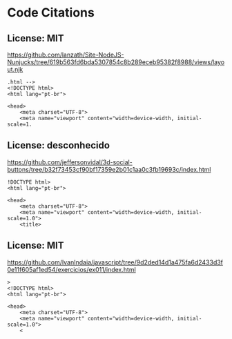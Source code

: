 # Code Citations

## License: MIT
https://github.com/lanzath/Site-NodeJS-Nunjucks/tree/619b563fd6bda5307854c8b289eceb95382f8988/views/layout.njk

```
.html -->
<!DOCTYPE html>
<html lang="pt-br">

<head>
    <meta charset="UTF-8">
    <meta name="viewport" content="width=device-width, initial-scale=1.
```


## License: desconhecido
https://github.com/jeffersonvidal/3d-social-buttons/tree/b32f73453cf90bf17359e2b01c1aa0c3fb19693c/index.html

```
!DOCTYPE html>
<html lang="pt-br">

<head>
    <meta charset="UTF-8">
    <meta name="viewport" content="width=device-width, initial-scale=1.0">
    <title>
```


## License: MIT
https://github.com/IvanIndaia/javascript/tree/9d2ded14d1a475fa6d2433d3f0e11f605af1ed54/exercicios/ex011/index.html

```
>
<!DOCTYPE html>
<html lang="pt-br">

<head>
    <meta charset="UTF-8">
    <meta name="viewport" content="width=device-width, initial-scale=1.0">
    <
```


